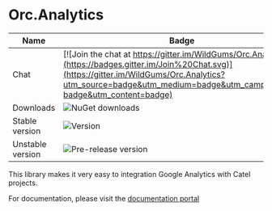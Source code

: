 Orc.Analytics
=============

Name|Badge
---|---
Chat|[![Join the chat at https://gitter.im/WildGums/Orc.Analytics](https://badges.gitter.im/Join%20Chat.svg)](https://gitter.im/WildGums/Orc.Analytics?utm_source=badge&utm_medium=badge&utm_campaign=pr-badge&utm_content=badge)
Downloads|![NuGet downloads](https://img.shields.io/nuget/dt/orc.analytics.svg)
Stable version|![Version](https://img.shields.io/nuget/v/orc.analytics.svg)
Unstable version|![Pre-release version](https://img.shields.io/nuget/vpre/orc.analytics.svg)

This library makes it very easy to integration Google Analytics with Catel projects.

For documentation, please visit the [documentation portal](http://opensource.wildgums.com)